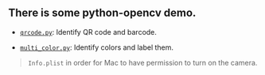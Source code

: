 ## There is some python-opencv demo.

- [`qrcode.py`](./qrcode.py): Identify QR code and barcode.

- [`multi_color.py`](./multi_color.py): Identify colors and label them.
>`Info.plist` in order for Mac to have permission to turn on the camera.
